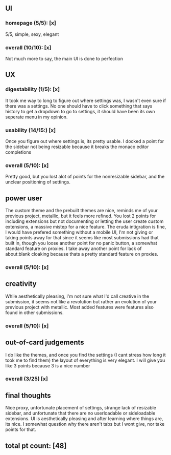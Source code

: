 ## UI
### homepage (5/5): [x]
5/5, simple, sexy, elegant
### overall (10/10): [x]
Not much more to say, the main UI is done to perfection
## UX
### digestability (1/5): [x]
It took me way to long to figure out where settings was, I wasn't even sure if there was a settings. No one should have to click something that says history to get a dropdown to go to settings, it should have been its own seperate menu in my opinion.
### usability (14/15:) [x]
Once you figure out where settings is, its pretty usable. I docked a point for the sidebar not being resizable because it breaks the monaco editor completions
### overall (5/10): [x]
Pretty good, but you lost alot of points for the nonresizable sidebar, and the unclear positioning of settings.
## power user
The custom theme and the prebuilt themes are nice, reminds me of your previous project, metallic, but it feels more refined. You lost 2 points for including extensions but not documenting or letting the user create custom extensions, a massive mistep for a nice feature. The eruda intigration is fine, I would have prefered something without a mobile UI, I'm not giving or taking points away for that since it seems like most submissions had that built in, though you loose another point for no panic button, a somewhat standard feature on proxies. I take away another point for lack of about:blank cloaking because thats a pretty standard feature on proxies.
### overall (5/10): [x]
## creativity
While aesthetically pleasing, I'm not sure what I'd call creative in the submission, it seems not like a revolution but rather an evolution of your previous project with metallic. Most added features were features also found in other submissions.
### overall (5/10): [x]
## out-of-card judgements
I do like the themes, and once you find the settings (I cant stress how long it took me to find them) the layout of everything is very elegant. I will give you like 3 points because 3 is a nice number
### overall (3/25) [x]

## final thoughts
Nice proxy, unfortunate placement of settings, strange lack of resizable sidebar, and unfortunate that there are no userloadable or sideloadable extensions. UI is aesthetically pleasing and after learning where things are, its nice. I somewhat question why there aren't tabs but I wont give, nor take points for that.

## total pt count: [48]

